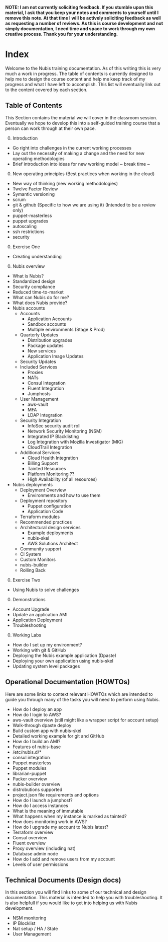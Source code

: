 ﻿**NOTE: I am not currently soliciting feedback. If you stumble upon this material, I ask that you keep your notes and comments to yourself until I remove this note. At that time I will be actively soliciting feedback as well as requesting a number of reviews. As this is course development and not simply documentation, I need time and space to work through my own creative process. Thank you for your understanding.**

# Index
Welcome to the Nubis training documentation. As of this writing this is very much a work in progress. The table of contents is currently designed to help me to design the course content and help me keep track of my progress and what I have left to accomplish. This list will eventually link out to the content covered by each section.

## Table of Contents
This Section contains the material we will cover in the classroom session. Eventually we hope to develop this into a self-guided training course that a person can work through at their own pace.

0. Introduction
  - Go right into challenges in the current working processes
  - Lay out the necessity of making a change and the need for new operating methodologies
 - Brief introduction into ideas for new working model
~ break time ~
0. New operating principles (Best practices when working in the cloud)
 - New way of thinking (new working methodologies)
 - Twelve Factor Review
 - Symantic versioning
 - scrum
 - git & github (Specific to how we are using it) (Intended to be a review only)
 - puppet-masterless
 - puppet upgrades
 - autoscaling
 - ssh restrictions
 - security
0. Exercise One
 - Creating understanding
0. Nubis overview
 - What is Nubis?
  - Standardized design
  - Security compliance
  - Reduced time-to-market
 - What can Nubis do for me?
 - What does Nubis provide?
  - Nubis accounts
     - Accounts
         - Application Accounts
         - Sandbox accounts
         - Multiple environments (Stage & Prod)
      - Quarterly Updates
         - Distribution upgrades
         - Package updates
         - New services
         - Application Image Updates
      - Security Updates
      - Included Services
         - Proxies
         - NATs
         - Consul Integration
         - Fluent Integration
         - Jumphosts
      - User Management
         - aws-vault
         - MFA
         - LDAP Integration
      - Security Integration
         - InfoSec security audit roll
         - Network Security Monitoring (NSM)
         - Integrated IP Blacklisting
         - Log Integration with Mozilla Investigator (MIG)
         - CloudTrail Integration
      - Additional Services
         - Cloud Health Integration
         - Billing Support
         - Tainted Resources
         - Platform Monitoring ??
         - High Availability (of all resources)
  - Nubis deployments
      - Deployment Overview
         - Environments and how to use them
      - Deployment repository
         - Puppet configuration
         - Application Code
      - Terraform modules
      - Recommended practices
      - Architectural design services
         - Example deployments
         - nubis-skel
         - AWS Solutions Architect
      - Community support
      - CI System
      - Custom Monitors
      - nubis-builder
      - Rolling Back
0. Exercise Two
 - Using Nubis to solve challenges
0. Demonstrations
 - Account Upgrade
 - Update an application AMI
 - Application Deployment
 - Troubleshooting
0. Working Labs
 - How do I set up my environment?
 - Working with git & GitHub
 - Deploying the Nubis example application (Dpaste)
 - Deploying your own application using nubis-skel
 - Updating system level packages

## Operational Documentation (HOWTOs)
Here are some links to context relevant HOWTOs which are intended to guide you through many of the tasks you will need to perform using Nubis.

 - How do I deploy an app
 - How do I login to AWS?
  - aws-vault overview (still might like a wrapper script for account setup)
 - Walk-through dpaste deploy
 - Build custom app with nubis-skel
 - Detailed working example for git and GitHub
 - How do I build an AMI?
  - Features of nubis-base
   - /etc/nubis.d/*
   - consul integration
  - Puppet masterless
   - Puppet modules
   - librarian-puppet
  - Packer overview
  - nubis-builder overview
   - distrobutions supported
   - project.json file requirements and options
 - How do I launch a jumphost?
 - How do I access instances
 - What is the meaning of immutable
 - What happens when my instance is marked as tainted?
 - How does monitoring work in AWS?
 - How do I upgrade my account to Nubis latest?
 - Terraform overview
 - Consul overview
 - Fluent overview
 - Proxy overview (including nat)
 - Database admin node
 - How do I add and remove users from my account
  - Levels of user permissions

## Technical Documents (Design docs)
In this section you will find links to some of our technical and design documentation. This material is intended to help you with troubleshooting. It is also helpfull if you would like to get into helping us with Nubis development.

 - NSM monitoring
 - IP Blocklist
 - Nat setup / HA / State
 - User Management
